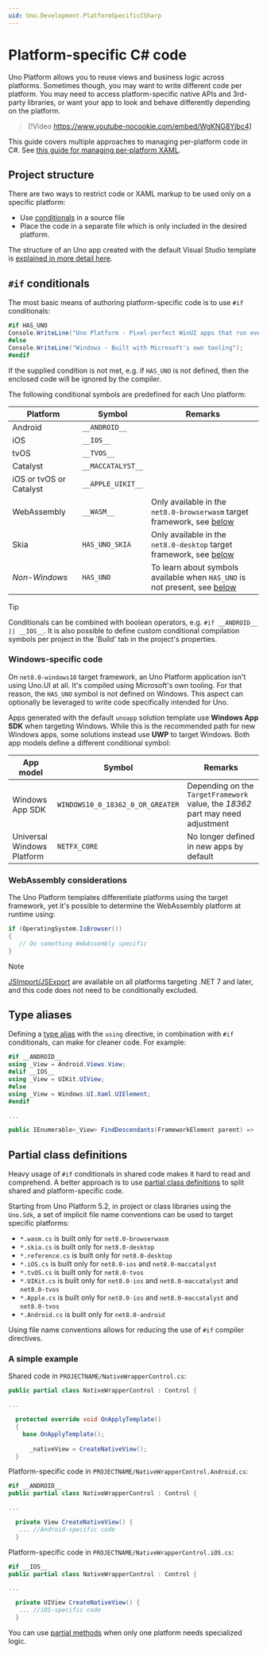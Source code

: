 ```yaml
---
uid: Uno.Development.PlatformSpecificCSharp
---
```


# Platform-specific C# code

Uno Platform allows you to reuse views and business logic across platforms. Sometimes though, you may want to write different code per platform. You may need to access platform-specific native APIs and 3rd-party libraries, or want your app to look and behave differently depending on the platform.

> [!Video https://www.youtube-nocookie.com/embed/WgKNG8Yjbc4]

This guide covers multiple approaches to managing per-platform code in C#. See [this guide for managing per-platform XAML](xref:Uno.Development.PlatformSpecificXaml).

## Project structure

There are two ways to restrict code or XAML markup to be used only on a specific platform:

* Use [conditionals](https://learn.microsoft.com/dotnet/csharp/language-reference/preprocessor-directives/preprocessor-if) in a source file
* Place the code in a separate file which is only included in the desired platform.

The structure of an Uno app created with the default Visual Studio template is [explained in more detail here](uno-app-solution-structure.md).

## `#if` conditionals

The most basic means of authoring platform-specific code is to use `#if` conditionals:

```csharp
#if HAS_UNO
Console.WriteLine("Uno Platform - Pixel-perfect WinUI apps that run everywhere");
#else
Console.WriteLine("Windows - Built with Microsoft's own tooling");
#endif
```

If the supplied condition is not met, e.g. if `HAS_UNO` is not defined, then the enclosed code will be ignored by the compiler.

The following conditional symbols are predefined for each Uno platform:

| Platform        | Symbol             | Remarks |
| --------------- | ------------------ | ------- |
| Android         | `__ANDROID__`      | |
| iOS             | `__IOS__`          | |
| tvOS            | `__TVOS__`         | |
| Catalyst        | `__MACCATALYST__`  | |
| iOS or tvOS or Catalyst | `__APPLE_UIKIT__` | |
| WebAssembly     | `__WASM__`         | Only available in the `net8.0-browserwasm` target framework, see [below](xref:Uno.Development.PlatformSpecificCSharp#webassembly-considerations) |
| Skia            | `HAS_UNO_SKIA`     | Only available in the `net8.0-desktop` target framework, see [below](xref:Uno.Development.PlatformSpecificCSharp#webassembly-considerations) |
| _Non-Windows_   | `HAS_UNO`          | To learn about symbols available when `HAS_UNO` is not present, see [below](xref:Uno.Development.PlatformSpecificCSharp#windows-specific-code) |

> [!TIP]
> Conditionals can be combined with boolean operators, e.g. `#if __ANDROID__ || __IOS__`. It is also possible to define custom conditional compilation symbols per project in the 'Build' tab in the project's properties.

### Windows-specific code

On `net8.0-windows10` target framework, an Uno Platform application isn't using Uno.UI at all. It's compiled using Microsoft's own tooling. For that reason, the `HAS_UNO` symbol is not defined on Windows. This aspect can optionally be leveraged to write code specifically intended for Uno.

Apps generated with the default `unoapp` solution template use **Windows App SDK** when targeting Windows. While this is the recommended path for new Windows apps, some solutions instead use **UWP** to target Windows. Both app models define a different conditional symbol:

| App model   | Symbol        | Remarks       |
| ----------- | ------------- | ------------- |
| Windows App SDK | `WINDOWS10_0_18362_0_OR_GREATER`  | Depending on the `TargetFramework` value, the _18362_ part may need adjustment |
| Universal Windows Platform         | `NETFX_CORE`  | No longer defined in new apps by default |

### WebAssembly considerations

The Uno Platform templates differentiate platforms using the target framework, yet it's possible to determine the WebAssembly platform at runtime using:

```csharp
if (OperatingSystem.IsBrowser())
{
   // Do something WebAssembly specific
}
```

> [!NOTE]
> [JSImport/JSExport](xref:Uno.Wasm.Bootstrap.JSInterop) are available on all platforms targeting .NET 7 and later, and this code does not need to be conditionally excluded.

## Type aliases

Defining a [type alias](https://learn.microsoft.com/dotnet/csharp/language-reference/keywords/using-directive) with the `using` directive, in combination with `#if` conditionals, can make for cleaner code. For example:

```csharp
#if __ANDROID__
using _View = Android.Views.View;
#elif __IOS__
using _View = UIKit.UIView;
#else
using _View = Windows.UI.Xaml.UIElement;
#endif

...

public IEnumerable<_View> FindDescendants(FrameworkElement parent) => ...
```

## Partial class definitions

Heavy usage of `#if` conditionals in shared code makes it hard to read and comprehend. A better approach is to use [partial class definitions](https://learn.microsoft.com/dotnet/csharp/programming-guide/classes-and-structs/partial-classes-and-methods) to split shared and platform-specific code.

Starting from Uno Platform 5.2, in project or class libraries using the `Uno.Sdk`, a set of implicit file name conventions can be used to target specific platforms:

* `*.wasm.cs` is built only for `net8.0-browserwasm`
* `*.skia.cs` is built only for `net8.0-desktop`
* `*.reference.cs` is built only for `net8.0-desktop`
* `*.iOS.cs` is built only for `net8.0-ios` and `net8.0-maccatalyst`
* `*.tvOS.cs` is built only for `net8.0-tvos`
* `*.UIKit.cs` is built only for `net8.0-ios` and `net8.0-maccatalyst` and `net8.0-tvos`
* `*.Apple.cs` is built only for `net8.0-ios` and `net8.0-maccatalyst` and `net8.0-tvos`
* `*.Android.cs` is built only for `net8.0-android`

Using file name conventions allows for reducing the use of `#if` compiler directives.

### A simple example

Shared code in `PROJECTNAME/NativeWrapperControl.cs`:

```csharp
public partial class NativeWrapperControl : Control {

...

  protected override void OnApplyTemplate()
  {
    base.OnApplyTemplate();
   
      _nativeView = CreateNativeView();
  }
```

Platform-specific code in `PROJECTNAME/NativeWrapperControl.Android.cs`:

```csharp
#if __ANDROID__
public partial class NativeWrapperControl : Control {

...

  private View CreateNativeView() {
   ... //Android-specific code
  }
```

Platform-specific code in `PROJECTNAME/NativeWrapperControl.iOS.cs`:

```csharp
#if __IOS__
public partial class NativeWrapperControl : Control {

...

  private UIView CreateNativeView() {
   ... //iOS-specific code
  }
```

You can use [partial methods](https://learn.microsoft.com/dotnet/csharp/programming-guide/classes-and-structs/partial-classes-and-methods#partial-methods) when only one platform needs specialized logic.
